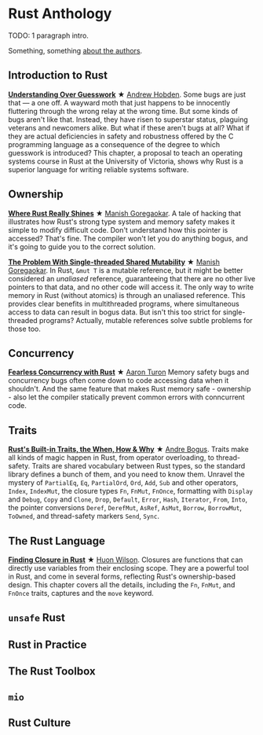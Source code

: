 # Rust Anthology

TODO: 1 paragraph intro.

Something, something [about the authors](authors.html).

## Introduction to Rust

[__Understanding Over Guesswork__](understanding-over-guesswork.html)
★ [Andrew Hobden].
Some bugs are just that &mdash; a one off. A wayward moth that just
happens to be innocently fluttering through the wrong relay at the
wrong time. But some kinds of bugs aren't like that. Instead, they
have risen to superstar status, plaguing veterans and newcomers alike.
But what if these aren't bugs at all? What if they are actual
deficiencies in safety and robustness offered by the C programming
language as a consequence of the degree to which guesswork is
introduced? This chapter, a proposal to teach an operating systems
course in Rust at the University of Victoria, shows why Rust
is a superior language for writing reliable systems software.


## Ownership

[__Where Rust Really Shines__](where-rust-really-shines.html)
★ [Manish Goregaokar].
A tale of hacking that illustrates how Rust's strong type system and
memory safety makes it simple to modify difficult code. Don't
understand how this pointer is accessed? That's fine. The compiler
won't let you do anything bogus, and it's going to guide you to the
correct solution.


[__The Problem With Single-threaded Shared Mutability__](the-problem-with-shared-mutability.html)
★ [Manish Goregaokar].
In Rust, `&mut T` is a mutable reference, but it might be better
considered an _unaliased_ reference, guaranteeing that there are no
other live pointers to that data, and no other code will access
it. The only way to write memory in Rust (without atomics) is through
an unaliased reference. This provides clear benefits in multithreaded
programs, where simultaneous access to data can result in bogus
data. But isn't this too strict for single-threaded programs? Actually,
mutable references solve subtle problems for those too.


## Concurrency

[__Fearless Concurrency with Rust__](fearless-concurrency.html)
★ [Aaron Turon]
Memory safety bugs and concurrency bugs often come down to code
accessing data when it shouldn't. And the same feature that makes Rust
memory safe - ownership - also let the compiler statically prevent
common errors with conncurrent code.


## Traits

[__Rust's Built-in Traits, the When, How & Why__](rusts-built-in-traits.html)
★ [Andre Bogus].
Traits make all kinds of magic happen in Rust, from operator
overloading, to thread-safety. Traits are shared vocabulary between
Rust types, so the standard library defines a bunch of them, and you
need to know them. Unravel the mystery of `PartialEq`, `Eq`,
`PartialOrd`, `Ord`, `Add`, `Sub` and other operators, `Index`,
`IndexMut`, the closure types `Fn`, `FnMut`, `FnOnce`, formatting with
`Display` and `Debug`, `Copy` and `Clone`, `Drop`, `Default`, `Error`,
`Hash`, `Iterator`, `From`, `Into`, the pointer conversions `Deref`,
`DerefMut`, `AsRef`, `AsMut`, `Borrow`, `BorrowMut`, `ToOwned`,
and thread-safety markers `Send`, `Sync`.


## The Rust Language

[__Finding Closure in Rust__](finding-closure-in-rust.html)
★ [Huon Wilson].
Closures are functions that can directly use variables from their
enclosing scope. They are a powerful tool in Rust, and come in several
forms, reflecting Rust's ownership-based design. This chapter covers
all the details, including the `Fn`, `FnMut`, and `FnOnce` traits,
captures and the `move` keyword.


## `unsafe` Rust

## Rust in Practice

## The Rust Toolbox

## `mio`

## Rust Culture

[Aaron Turon]: authors.html#Aaron%20Turon
[Alexis Beingessner]: authors.html#Alexis%20Beingessner
[Andre Bogus]: authors.html#Andre%20Bogus
[Andrew Hobden]: authors.html#Andrew%20Hobden
[Felix S. Klock II]: authors.html#Felix%20S.%20Klock%20II
[Herman J. Radtke III]: authors.html#Herman%20J.%20Radtke%20III
[Huon Wilson]: authors.html#Huon%20Wilson
[Manish Goregaokar]: authors.html#Manish%20aGoregaokar
